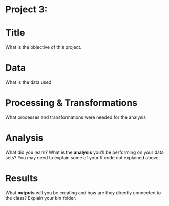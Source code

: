 # Project 3: 

# Title
What is the objective of this project.

# Data
What is the data used

# Processing & Transformations
What processes and transformations were needed for the analysis

# Analysis
What did you learn? What is the **analysis** you'll be performing on your data sets? You may need to explain some of your R code not explained above.

# Results
What **outputs** will you be creating and how are they directly connected to the class? Explain your bin folder.
